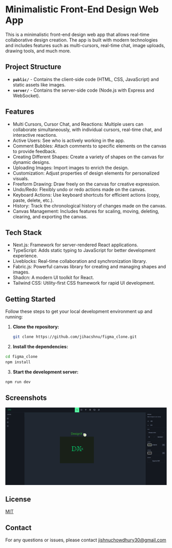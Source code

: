 # Minimalistic Front-End Design Web App

This is a minimalistic front-end design web app that allows real-time collaborative design creation. The app is built with modern technologies and includes features such as multi-cursors, real-time chat, image uploads, drawing tools, and much more.


## Project Structure

- **`public/`** - Contains the client-side code (HTML, CSS, JavaScript) and static assets like images.
- **`server/`** - Contains the server-side code (Node.js with Express and WebSocket).






    




## Features

- Multi Cursors, Cursor Chat, and Reactions: Multiple users can collaborate simultaneously, with individual cursors, real-time chat, and interactive reactions.
- Active Users: See who is actively working in the app.
- Comment Bubbles: Attach comments to specific elements on the canvas to provide feedback.
- Creating Different Shapes: Create a variety of shapes on the canvas for dynamic designs.
- Uploading Images: Import images to enrich the design.
- Customization: Adjust properties of design elements for personalized visuals.
- Freeform Drawing: Draw freely on the canvas for creative expression.
- Undo/Redo: Flexibly undo or redo actions made on the canvas.
- Keyboard Actions: Use keyboard shortcuts for efficient actions (copy, paste, delete, etc.).
- History: Track the chronological history of changes made on the canvas.
- Canvas Management: Includes features for scaling, moving, deleting, clearing, and exporting the canvas.





## Tech Stack

- Next.js: Framework for server-rendered React applications.
- TypeScript: Adds static typing to JavaScript for better development experience.
- Liveblocks: Real-time collaboration and synchronization library.
- Fabric.js: Powerful canvas library for creating and managing shapes and images.
- Shadcn: A modern UI toolkit for React.
- Tailwind CSS: Utility-first CSS framework for rapid UI development.

## Getting Started

Follow these steps to get your local development environment up and running:

1. **Clone the repository:**

   ```bash
   git clone https://github.com/jihacshnu/figma_clone.git
   ```
  
2.  **Install the dependencies:**
  
  ```bash
 cd figma_clone
 npm install
 ```

 3. **Start the development server:**
 ```bash
 npm run dev
```
## Screenshots

![App Screenshot](https://github.com/jihacshnu/figma_clone/blob/795dcaeefb6b08df08f5d9be3133cc5f9042cc4b/Screenshot%20from%202024-12-10%2020-35-57.png)


## License

[MIT](https://choosealicense.com/licenses/mit/)

## Contact
 For any questions or issues, please contact jishnuchowdhury30@gmail.com
